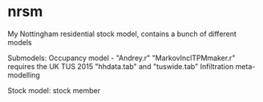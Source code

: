 # nrsm
My Nottingham residential stock model, contains a bunch of different models

Submodels:
Occupancy model - "Andrey.r" "MarkovInclTPMmaker.r" requires the UK TUS 2015 "hhdata.tab" and "tuswide.tab"
Infiltration meta-modelling 

Stock model:
stock member 
